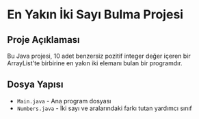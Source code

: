 # En Yakın İki Sayı Bulma Projesi

## Proje Açıklaması
Bu Java projesi, 10 adet benzersiz pozitif integer değer içeren bir ArrayList'te birbirine en yakın iki elemanı bulan bir programdır.

## Dosya Yapısı
- `Main.java` - Ana program dosyası
- `Numbers.java` - İki sayı ve aralarındaki farkı tutan yardımcı sınıf